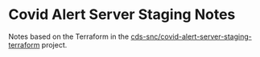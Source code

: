 # Covid Alert Server Staging Notes
Notes based on the Terraform in the [cds-snc/covid-alert-server-staging-terraform](https://github.com/cds-snc/covid-alert-server-staging-terraform) project.
